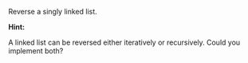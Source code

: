 Reverse a singly linked list.

**Hint:**

A linked list can be reversed either iteratively or recursively. Could you implement both?
